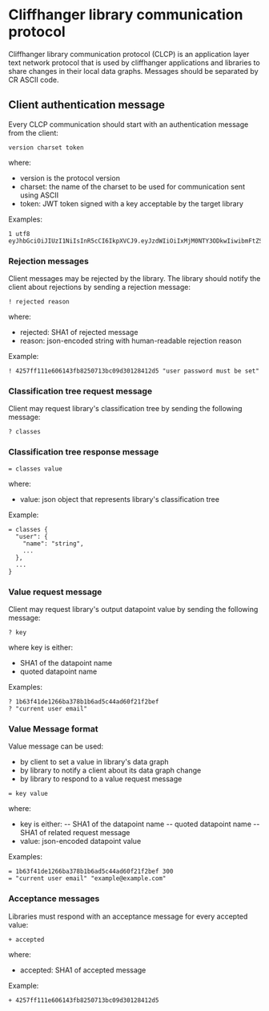 # Cliffhanger library communication protocol
Cliffhanger library communication protocol (CLCP) is an application layer text network protocol that is used by cliffhanger applications and libraries to share changes in their local data graphs.
Messages should be separated by CR ASCII code.

## Client authentication message
Every CLCP communication should start with an authentication message from the client:
```
version charset token
```
where:
- version is the protocol version
- charset: the name of the charset to be used for communication sent using ASCII
- token: JWT token signed with a key acceptable by the target library 

Examples:
```
1 utf8 eyJhbGciOiJIUzI1NiIsInR5cCI6IkpXVCJ9.eyJzdWIiOiIxMjM0NTY3ODkwIiwibmFtZSI6IkpvaG4gRG9lIiwiaWF0IjoxNTE2MjM5MDIyfQ.SflKxwRJSMeKKF2QT4fwpMeJf36POk6yJV_adQssw5c
```

### Rejection messages
Client messages may be rejected by the library.
The library should notify the client about rejections by sending a rejection message:
```
! rejected reason
```
where:
- rejected: SHA1 of rejected message
- reason: json-encoded string with human-readable rejection reason

Example:
```
! 4257ff111e606143fb8250713bc09d30128412d5 "user password must be set"
```

### Classification tree request message
Client may request library's classification tree by sending the following message:
```
? classes
```

### Classification tree response message
```
= classes value
```
where:
- value: json object that represents library's classification tree

Example:
```
= classes {
  "user": {
    "name": "string",
    ...
  },
  ...
}
```

### Value request message
Client may request library's output datapoint value by sending the following message: 
```
? key
```
where key is either:
- SHA1 of the datapoint name
- quoted datapoint name

Examples:
```
? 1b63f41de1266ba378b1b6ad5c44ad60f21f2bef
? "current user email"
```

### Value Message format
Value message can be used:
- by client to set a value in library's data graph
- by library to notify a client about its data graph change
- by library to respond to a value request message
```
= key value
```
where: 
- key is either:
-- SHA1 of the datapoint name
-- quoted datapoint name 
-- SHA1 of related request message
- value: json-encoded datapoint value

Examples: 
```
= 1b63f41de1266ba378b1b6ad5c44ad60f21f2bef 300
= "current user email" "example@example.com"
```

### Acceptance messages
Libraries must respond with an acceptance message for every accepted value:
```
+ accepted
```
where:
- accepted: SHA1 of accepted message

Example:
```
+ 4257ff111e606143fb8250713bc09d30128412d5
```

